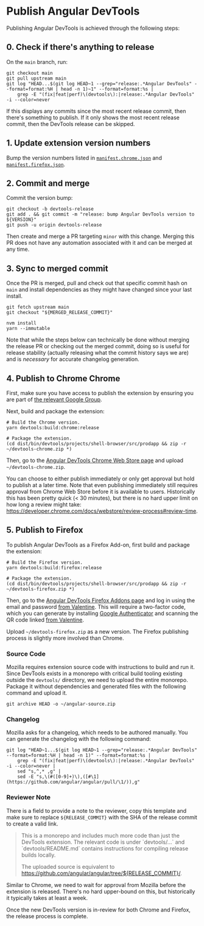# Publish Angular DevTools

Publishing Angular DevTools is achieved through the following steps:

## 0. Check if there's anything to release

On the `main` branch, run:

```shell
git checkout main
git pull upstream main
git log "HEAD...$(git log HEAD~1 --grep="release:.*Angular DevTools" --format=format:%H | head -n 1)~1" --format=format:%s |
    grep -E "(fix|feat|perf)\(devtools\):|release:.*Angular DevTools" -i --color=never
```

If this displays any commits since the most recent release commit, then there's something to publish.
If it only shows the most recent release commit, then the DevTools release can be skipped.

## 1. Update extension version numbers

Bump the version numbers listed in
[`manifest.chrome.json`](/devtools/projects/shell-browser/src/manifest/manifest.chrome.json)
and [`manifest.firefox.json`](/devtools/projects/shell-browser/src/manifest/manifest.firefox.json).

## 2. Commit and merge

Commit the version bump:

```shell
git checkout -b devtools-release
git add . && git commit -m "release: bump Angular DevTools version to ${VERSION}"
git push -u origin devtools-release
```

Then create and merge a PR targeting `minor` with this change. Merging this PR does not
have any automation associated with it and can be merged at any time.

## 3. Sync to merged commit

Once the PR is merged, pull and check out that specific commit hash on `main` and install
dependencies as they might have changed since your last install.

```shell
git fetch upstream main
git checkout "${MERGED_RELEASE_COMMIT}"

nvm install
yarn --immutable
```

Note that while the steps below can technically be done without merging the release PR
or checking out the merged commit, doing so is useful for release stability (actually
releasing what the commit history says we are) and is _necessary_ for accurate changelog
generation.

## 4. Publish to Chrome Chrome

First, make sure you have access to publish the extension by ensuring you are part of
[the relevant Google Group](http://g/angular-chrome-web-store-publisher).

Next, build and package the extension:

```shell
# Build the Chrome version.
yarn devtools:build:chrome:release

# Package the extension.
(cd dist/bin/devtools/projects/shell-browser/src/prodapp && zip -r ~/devtools-chrome.zip *)
```

Then, go to the
[Angular DevTools Chrome Web Store page](https://chrome.google.com/webstore/devconsole/19161719-4eee-48dc-959e-8d18cea83699/ienfalfjdbdpebioblfackkekamfmbnh/edit/package)
and upload `~/devtools-chrome.zip`.

You can choose to either publish immediately or only get approval but hold to publish at a later time.
Note that even publishing immediately still requires approval from Chrome Web Store before it is
available to users. Historically this has been pretty quick (< 30 minutes), but there is no hard upper
limit on how long a review might take: https://developer.chrome.com/docs/webstore/review-process#review-time.

## 5. Publish to Firefox

To publish Angular DevTools as a Firefox Add-on, first build and package the extension:

```shell
# Build the Firefox version.
yarn devtools:build:firefox:release

# Package the extension.
(cd dist/bin/devtools/projects/shell-browser/src/prodapp && zip -r ~/devtools-firefox.zip *)
```

Then, go to the
[Angular DevTools Firefox Addons page](https://addons.mozilla.org/en-US/developers/addon/angular-devtools/edit)
and log in using the email and password [from Valentine](http://valentine/#/show/1651707871496288).
This will require a two-factor code, which you can generate by installing
[Google Authenticator](https://play.google.com/store/apps/details?id=com.google.android.apps.authenticator2)
and scanning the QR code linked [from Valentine](http://valentine/#/show/1651792043556329).

Upload `~/devtools-firefox.zip` as a new version. The Firefox publishing process is slightly more
involved than Chrome.

### Source Code

Mozilla requires extension source code with instructions to build and run it. Since DevTools
exists in a monorepo with critical build tooling existing outside the `devtools/` directory, we
need to upload the entire monorepo. Package it without dependencies and generated files with the
following command and upload it.

```shell
git archive HEAD -o ~/angular-source.zip
```

### Changelog

Mozilla asks for a changelog, which needs to be authored manually. You can generate the changelog
with the following command:

```shell
git log "HEAD~1...$(git log HEAD~1 --grep="release:.*Angular DevTools" --format=format:%H | head -n 1)" --format=format:%s |
    grep -E "(fix|feat|perf)\(devtools\):|release:.*Angular DevTools" -i --color=never |
    sed "s,^,* ,g" |
    sed -E "s,\(#([0-9]+)\),([#\1](https://github.com/angular/angular/pull/\1/)),g"
```

### Reviewer Note

There is a field to provide a note to the reviewer, copy this template and make sure to replace
`${RELEASE_COMMIT}` with the SHA of the release commit to create a valid link.

> This is a monorepo and includes much more code than just the DevTools extension. The relevant
> code is under \`devtools/...\` and \`devtools/README.md\` contains instructions for compiling
> release builds locally.
>
> The uploaded source is equivalent to
> https://github.com/angular/angular/tree/${RELEASE_COMMIT}/.

Similar to Chrome, we need to wait for approval from Mozilla before the extension is released.
There's no hard upper-bound on this, but historically it typically takes at least a week.

Once the new DevTools version is in-review for both Chrome and Firefox, the release process is
complete.
